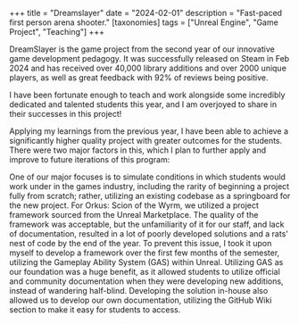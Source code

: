 +++
title = "Dreamslayer"
date = "2024-02-01"
description = "Fast-paced first person arena shooter."
[taxonomies]
tags = ["Unreal Engine", "Game Project", "Teaching"]
+++

DreamSlayer is the game project from the second year of our innovative game development pedagogy. It was successfully released on Steam in Feb 2024 and has received over 40,000 library additions and over 2000 unique players, as well as great feedback with 92% of reviews being positive.

I have been fortunate enough to teach and work alongside some incredibly dedicated and talented students this year, and I am overjoyed to share in their successes in this project!

Applying my learnings from the previous year, I have been able to achieve a significantly higher quality project with greater outcomes for the students. There were two major factors in this, which I plan to further apply and improve to future iterations of this program:

One of our major focuses is to simulate conditions in which students would work under in the games industry, including the rarity of beginning a project fully from scratch; rather, utilizing an existing codebase as a springboard for the new project. For Orkus: Scion of the Wyrm, we utilized a project framework sourced from the Unreal Marketplace. The quality of the framework was acceptable, but the unfamiliarity of it for our staff, and lack of documentation, resulted in a lot of poorly developed solutions and a rats' nest of code by the end of the year.
To prevent this issue, I took it upon myself to develop a framework over the first few months of the semester, utilizing the Gameplay Ability System (GAS) within Unreal. Utilizing GAS as our foundation was a huge benefit, as it allowed students to utilize official and community documentation when they were developing new additions, instead of wandering half-blind. Developing the solution in-house also allowed us to develop our own documentation, utilizing the GitHub Wiki section to make it easy for students to access.